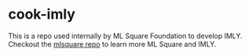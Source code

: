 # cook-imly
This is a repo used internally by ML Square Foundation to develop IMLY. Checkout the [mlsquare repo](https://github.com/mlsquare/mlsquare) to learn more ML Square and IMLY.
